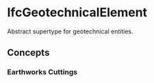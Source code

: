# IfcGeotechnicalElement

Abstract supertype for geotechnical entities.
<!-- end of short definition -->

## Concepts

### Earthworks Cuttings



